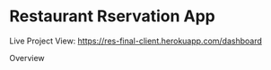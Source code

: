 # Restaurant Rservation App

Live Project View: https://res-final-client.herokuapp.com/dashboard

Overview


